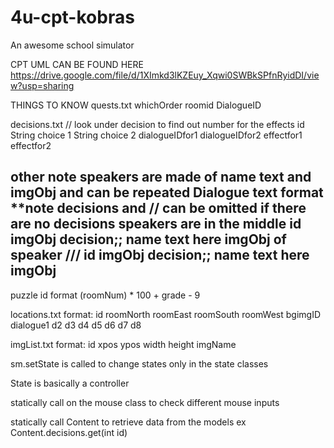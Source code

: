 # 4u-cpt-kobras
An awesome school simulator

CPT UML CAN BE FOUND HERE
https://drive.google.com/file/d/1XImkd3lKZEuy_Xqwi0SWBkSPfnRyidDI/view?usp=sharing





THINGS TO KNOW
quests.txt
whichOrder roomid DialogueID


decisions.txt // look under decision to find out number for the effects
id
String choice 1
String choice 2
dialogueIDfor1 dialogueIDfor2 effectfor1 effectfor2


other note speakers are made of name text and imgObj and can be repeated
Dialogue text format  **note decisions and // can be omitted if there are no decisions speakers are in the middle
id imgObj decision;;
name
text here
imgObj of speaker
///
id imgObj decision;;
name
text here
imgObj
-------------------------
puzzle id format (roomNum) * 100 + grade - 9

locations.txt format: id roomNorth roomEast roomSouth roomWest bgimgID dialogue1 d2 d3 d4 d5 d6 d7 d8

imgList.txt format: id xpos ypos width height imgName

sm.setState is called to change states only in the state classes

State is basically a controller

statically call on the mouse class to check different mouse inputs

statically call Content to retrieve data from the models
ex Content.decisions.get(int id)